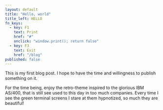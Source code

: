 ```yaml
---
layout: default
title: "Hello, world"
title_left: HELLO
fn_keys:
  - key: F1
    text: Print
    href: "#"
    onclick: "window.print(); return false"
  - key: F3
    text: Exit
    href: "/blog"
published: false
---
```


This is my first blog post. I hope to have the time and willingness to publish something on it. 

For the time being, enjoy the retro-theme inspired to the glorious IBM AS/400, that is still see 
used to this day in too much companies. Every time I see the green terminal screens I stare at them 
hypnotized, so much they are beautiful!
